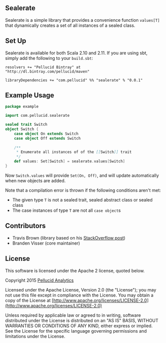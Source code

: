 
## Sealerate

Sealerate is a simple library that provides a convenience function `values[T]` that dynamically creates a set of all instances of a sealed class.

## Set Up

Sealerate is available for both Scala 2.10 and 2.11. If you are using sbt,
simply add the following to your `build.sbt`:

```
resolvers += "Pellucid Bintray" at "http://dl.bintray.com/pellucid/maven"

libraryDependencies += "com.pellucid" %% "sealerate" % "0.0.1"
```

## Example Usage

```scala
package example

import com.pellucid.sealerate

sealed trait Switch
object Switch {
    case object On extends Switch
    case object Off extends Switch
    
    /**
     * Enumerate all instances of of the [[Switch]] trait
     */
    def values: Set[Switch] = sealerate.values[Switch]
}

```

Now `Switch.values` will provide `Set(On, Off)`, and will update automatically when new objects are added.

Note that a compilation error is thrown if the following conditions aren't met:

* The given type `T` is not a sealed trait, sealed abstract class or sealed class
* The case instances of type `T` are not all `case object`s

## Contributors

* Travis Brown (library based on his [StackOverflow post](http://stackoverflow.com/a/13672520))
* Branden Visser (core maintainer)

## License

This software is licensed under the Apache 2 license, quoted below.

Copyright 2015 [Pellucid Analytics](http://www.pellucid.com/)

Licensed under the Apache License, Version 2.0 (the "License"); you may not use this file except in compliance with the License. You may obtain a copy of the License at [http://www.apache.org/licenses/LICENSE-2.0](http://www.apache.org/licenses/LICENSE-2.0)

Unless required by applicable law or agreed to in writing, software distributed under the License is distributed on an "AS IS" BASIS, WITHOUT WARRANTIES OR CONDITIONS OF ANY KIND, either express or implied. See the License for the specific language governing permissions and limitations under the License.
